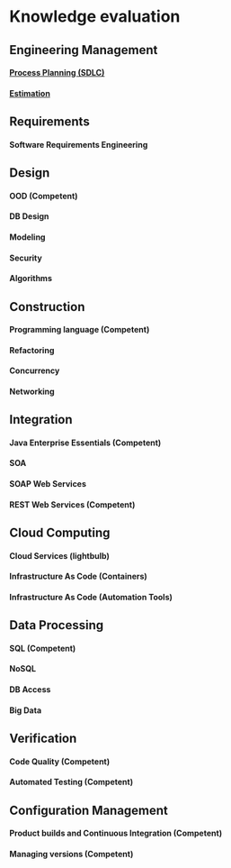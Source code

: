 # Knowledge evaluation

## Engineering Management
#### [Process Planning (SDLC)](Process%20Planning%20%28SDLC%29.md)
#### [Estimation](Estimation.md)


## Requirements
#### Software Requirements Engineering

## Design
#### OOD (Competent)
#### DB Design
#### Modeling
#### Security
#### Algorithms

## Construction
#### Programming language (Competent)
#### Refactoring
#### Concurrency
#### Networking

## Integration
#### Java Enterprise Essentials (Competent)
#### SOA
#### SOAP Web Services
#### REST Web Services (Competent)

## Cloud Computing
#### Cloud Services (lightbulb)
#### Infrastructure As Code (Containers)
#### Infrastructure As Code (Automation Tools)

## Data Processing
#### SQL (Competent)
#### NoSQL
#### DB Access
#### Big Data

## Verification
#### Code Quality (Competent)
#### Automated Testing (Competent)

## Configuration Management
#### Product builds and Continuous Integration (Competent)
#### Managing versions (Competent)

